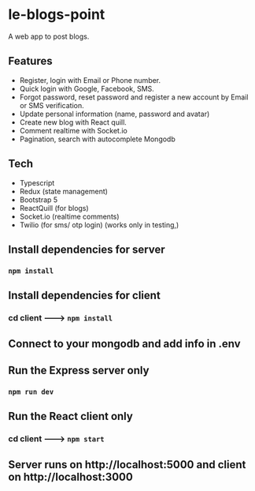 # le-blogs-point

A web app to post blogs. 

## Features 
- Register, login with Email or Phone number.
- Quick login with Google, Facebook, SMS.
- Forgot password, reset password and register a new account by Email or SMS verification.
- Update personal information (name, password and avatar)
- Create new blog with React quill.
- Comment realtime with Socket.io
- Pagination, search with autocomplete Mongodb 

## Tech 

- Typescript 
- Redux (state management)
- Bootstrap 5 
- ReactQuill (for blogs)
- Socket.io  (realtime comments)
- Twilio (for sms/ otp login) (works only in testing,)

## Install dependencies for server 
### `npm install`

## Install dependencies for client
### cd client ---> `npm install`

## Connect to your mongodb and add info in .env

## Run the Express server only
### `npm run dev`

## Run the React client only
### cd client ---> `npm start`

## Server runs on http://localhost:5000 and client on http://localhost:3000
